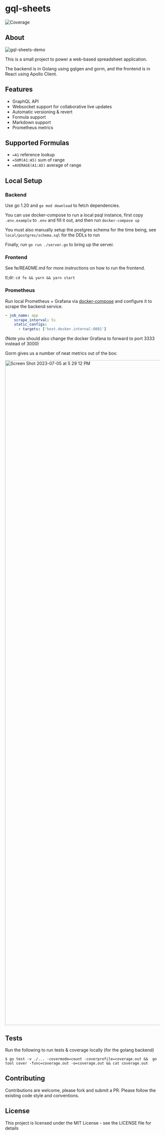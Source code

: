 # gql-sheets
![Coverage](https://img.shields.io/badge/Coverage-53.8%25-yellow)


## About

![gql-sheets-demo](https://github.com/vijaykramesh/gql-sheets/assets/556288/4b634eb1-ae53-4eb7-b9d2-06b91251a1b8)

This is a small project to power a web-based spreadsheet application.

The backend is in Golang using gqlgen and gorm, and the frontend is in React using Apollo Client.

## Features
- GraphQL API
- Websocket support for collaborative live updates
- Automatic versioning & revert
- Formula support
- Markdown support
- Prometheus metrics

## Supported Formulas
- `=A1` reference lookup
- `=SUM(A1:A5)` sum of range
- `=AVERAGE(A1:A5)` average of range

## Local Setup

### Backend
Use go 1.20 and `go mod download` to fetch dependencies.

You can use docker-compose to run a local psql instance, first copy `.env.example` to `.env` and fill it out, and then run `docker-compose up`

You must also manually setup the postgres schema for the time being, see `local/postgres/schema.sql` for the DDLs to run

Finally, run `go run ./server.go` to bring up the server.

### Frontend
See fe/README.md for more instructions on how to run the frontend.

tl;dr: `cd fe && yarn && yarn start`

### Prometheus
Run local Prometheus + Grafana via [docker-compose](https://github.com/ninadingole/docker-compose-stacks/tree/master/prometheus-grafana) and configure it to scrape the backend service.

```yaml
- job_name: app
    scrape_interval: 5s
    static_configs:
      - targets: ['host.docker.internal:8081']
```
(Note you should also change the docker Grafana to forward to port 3333 instead of 3000)

Gorm gives us a number of neat metrics out of the box:

<img width="2160" alt="Screen Shot 2023-07-05 at 5 29 12 PM" src="https://github.com/vijaykramesh/gql-sheets/assets/556288/76bc68f0-cebe-4eae-8542-68dd03a561ba">

## Tests
Run the following to run tests & coverage locally (for the golang backend)

```shell
$ go test -v ./... -covermode=count -coverprofile=coverage.out &&  go tool cover -func=coverage.out -o=coverage.out && cat coverage.out
```

## Contributing
Contributions are welcome, please fork and submit a PR.  Please follow the existing code style and conventions.

## License
This project is licensed under the MIT License - see the LICENSE file for details
